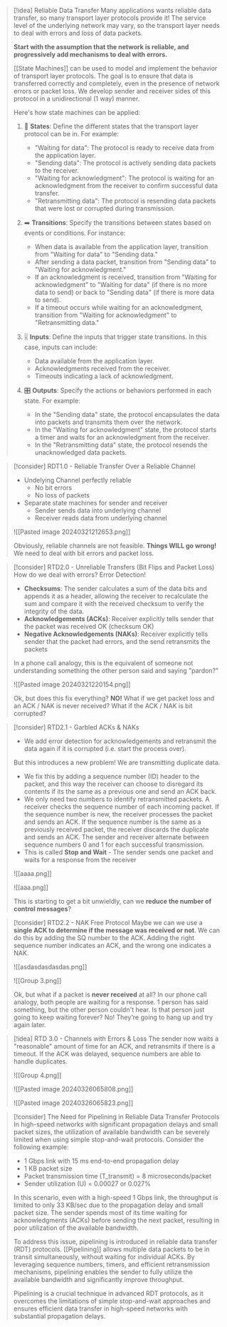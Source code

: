 
> [!idea] Reliable Data Transfer
> Many applications wants reliable data transfer, so many transport layer protocols provide it! The service level of the underlying network may vary, so the transport layer needs to deal with errors and loss of data packets.
> 
> **Start with the assumption that the network is reliable, and progressively add mechanisms to deal with errors.**
> 
> [[State Machines]] can be used to model and implement the behavior of transport layer protocols. The goal is to ensure that data is transferred correctly and completely, even in the presence of network errors or packet loss. We develop sender and receiver sides of this protocol in a unidirectional (1 way) manner.
>
> Here's how state machines can be applied:
>
> 1. 🔵 **States**: Define the different states that the transport layer protocol can be in. For example:
>    - "Waiting for data": The protocol is ready to receive data from the application layer.
>    - "Sending data": The protocol is actively sending data packets to the receiver.
>    - "Waiting for acknowledgment": The protocol is waiting for an acknowledgment from the receiver to confirm successful data transfer.
>    - "Retransmitting data": The protocol is resending data packets that were lost or corrupted during transmission.
>
> 2. ➡️ **Transitions**: Specify the transitions between states based on events or conditions. For instance:
>    - When data is available from the application layer, transition from "Waiting for data" to "Sending data."
>    - After sending a data packet, transition from "Sending data" to "Waiting for acknowledgment."
>    - If an acknowledgment is received, transition from "Waiting for acknowledgment" to "Waiting for data" (if there is no more data to send) or back to "Sending data" (if there is more data to send).
>    - If a timeout occurs while waiting for an acknowledgment, transition from "Waiting for acknowledgment" to "Retransmitting data."
>
> 3. 🎚️ **Inputs**: Define the inputs that trigger state transitions. In this case, inputs can include:
>    - Data available from the application layer.
>    - Acknowledgments received from the receiver.
>    - Timeouts indicating a lack of acknowledgment.
>
> 4. 🎛️ **Outputs**: Specify the actions or behaviors performed in each state. For example:
>    - In the "Sending data" state, the protocol encapsulates the data into packets and transmits them over the network.
>    - In the "Waiting for acknowledgment" state, the protocol starts a timer and waits for an acknowledgment from the receiver.
>    - In the "Retransmitting data" state, the protocol resends the unacknowledged data packets.


> [!consider] RDT1.0 - Reliable Transfer Over a Reliable Channel
> - Undelying Channel perfectly reliable
> 	- No bit errors
> 	- No loss of packets
> - Separate state machines for sender and receiver
> 	- Sender sends data into underlying channel
> 	- Receiver reads data from underlying channel
> 
> ![[Pasted image 20240321212653.png]]
> 
> Obviously, reliable channels are not feasible. **Things WILL go wrong!** We need to deal with bit errors and packet loss. 


> [!consider] RTD2.0 - Unreliable Transfers (Bit Flips and Packet Loss)
> How do we deal with errors? Error Detection!
> - **Checksums**: The sender calculates a sum of the data bits and appends it as a header, allowing the receiver to recalculate the sum and compare it with the received checksum to verify the integrity of the data.
> - **Acknowledgements (ACKs)**: Receiver explicitly tells sender that the packet was received OK (checksum OK)
> - **Negative Acknowledgements (NAKs)**: Receiver explicitly tells sender that the packet had errors, and the send retransmits the packets
> 
> In a phone call analogy, this is the equivalent of someone not understanding something the other person said and saying "pardon?"
> 
> ![[Pasted image 20240321220154.png]]
> 
> Ok, but does this fix everything? **NO!** What if we get packet loss and an ACK / NAK is never received? What if the ACK / NAK is bit corrupted?
 
> [!consider] RTD2.1 - Garbled ACKs & NAKs
> - We add error detection for acknowledgements and retransmit the data again if it is corrupted (i.e. start the process over). 
> 
> But this introduces a new problem! We are transmitting duplicate data.
> - We fix this by adding a sequence number (ID) header to the packet, and this way the receiver can choose to disregard its contents if its the same as a previous one and send an ACK back.
> - We only need two numbers to identify retransmitted packets. A receiver checks the sequence number of each incoming packet. If the sequence number is new, the receiver processes the packet and sends an ACK. If the sequence number is the same as a previously received packet, the receiver discards the duplicate and sends an ACK. The sender and receiver alternate between sequence numbers 0 and 1 for each successful transmission.
> - This is called **Stop and Wait** - The sender sends one packet and waits for a response from the receiver 
> 
> ![[aaaa.png]]
> 
> ![[aaa.png]]
> 
> This is starting to get a bit unwieldly, can we **reduce the number of control messages**?



> [!consider] RTD2.2 - NAK Free Protocol
Maybe we can we use a **single ACK to determine if the message was received or not**. We can do this by adding the SQ number to the ACK. Adding the right sequence number indicates an ACK, and the wrong one indicates a NAK.
> 
> ![[asdasdasdasdas.png]]
> 
> ![[Group 3.png]]
> 
> Ok, but what if a packet is **never received** at all? In our phone call analogy, both people are waiting for a response. 1 person has said something, but the other person couldn't hear. Is that person just going to keep waiting forever? No! They're going to hang up and try again later. 



> [!idea] RTD 3.0 - Channels with Errors & Loss
> The sender now waits a "reasonable" amount of time for an ACK, and retransmits if there is a timeout. If the ACK was delayed, sequence numbers are able to handle duplicates. 
> 
> ![[Group 4.png]]
> 
> ![[Pasted image 20240326065808.png]]
> 
> ![[Pasted image 20240326065823.png]]




> [!consider] The Need for Pipelining in Reliable Data Transfer Protocols
> In high-speed networks with significant propagation delays and small packet sizes, the utilization of available bandwidth can be severely limited when using simple stop-and-wait protocols. Consider the following example:
> 
> - 1 Gbps link with 15 ms end-to-end propagation delay
> - 1 KB packet size
> - Packet transmission time (T_transmit) = 8 microseconds/packet
> - Sender utilization (U) = 0.00027 or 0.027%
> 
> In this scenario, even with a high-speed 1 Gbps link, the throughput is limited to only 33 KB/sec due to the propagation delay and small packet size. The sender spends most of its time waiting for acknowledgments (ACKs) before sending the next packet, resulting in poor utilization of the available bandwidth.
> 
> To address this issue, pipelining is introduced in reliable data transfer (RDT) protocols. [[Pipelining]] allows multiple data packets to be in transit simultaneously, without waiting for individual ACKs. By leveraging sequence numbers, timers, and efficient retransmission mechanisms, pipelining enables the sender to fully utilize the available bandwidth and significantly improve throughput.
> 
> Pipelining is a crucial technique in advanced RDT protocols, as it overcomes the limitations of simple stop-and-wait approaches and ensures efficient data transfer in high-speed networks with substantial propagation delays.

